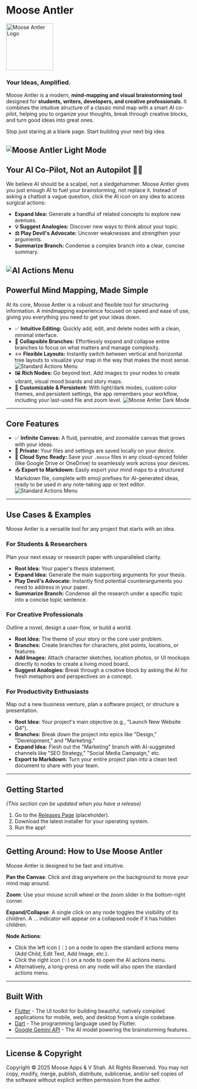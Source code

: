 # Moose Antler
<img src="assets/logo.png" alt="Moose Antler Logo" width="128" height="128">

### Your Ideas, Amplified.

Moose Antler is a modern, **mind-mapping and visual brainstorming tool** designed for **students, writers, developers, and creative professionals**. It combines the intuitive structure of a classic mind map with a smart AI co-pilot, helping you to organize your thoughts, break through creative blocks, and turn good ideas into great ones.

Stop just staring at a blank page. Start building your next big idea.

![Moose Antler Light Mode](/assets/images/main.png)
---

## Your AI Co-Pilot, Not an Autopilot 🧠✨

We believe AI should be a scalpel, not a sledgehammer. Moose Antler gives you just enough AI to fuel your brainstorming, not replace it. Instead of asking a chatbot a vague question, click the AI icon on any idea to access surgical actions:

* **Expand Idea:** Generate a handful of related concepts to explore new avenues.
* **💡 Suggest Analogies:** Discover new ways to think about your topic.
* **⚖️ Play Devil's Advocate:** Uncover weaknesses and strengthen your arguments.
* **Summarize Branch:** Condense a complex branch into a clear, concise summary.

![AI Actions Menu](/assets/images/ai_actions.png)
---

## Powerful Mind Mapping, Made Simple

At its core, Moose Antler is a robust and flexible tool for structuring information. A mindmapping experience focused on speed and ease of use, giving you everything you need to get your ideas down.

* ✅ **Intuitive Editing:** Quickly add, edit, and delete nodes with a clean, minimal interface.
* 🌳 **Collapsible Branches:** Effortlessly expand and collapse entire branches to focus on what matters and manage complexity.
* ↔️ **Flexible Layouts:** Instantly switch between vertical and horizontal tree layouts to visualize your map in the way that makes the most sense.
![Standard Actions Menu](/assets/images/vertical.png)
* 🖼️ **Rich Nodes:** Go beyond text. Add images to your nodes to create vibrant, visual mood boards and story maps.
* 🎨 **Customizable & Persistent:** With light/dark modes, custom color themes, and persistent settings, the app remembers your workflow, including your last-used file and zoom level.
![Moose Antler Dark Mode](/assets/images/dark_mode.png)
---

## Core Features

* ✅ **Infinite Canvas:** A fluid, pannable, and zoomable canvas that grows with your ideas.
* 💾 **Private:** Your files and settings are saved locally on your device.
* 🔄 **Cloud Sync Ready:** Save your `.moose` files in any cloud-synced folder (like Google Drive or OneDrive) to seamlessly work across your devices.
* 📤 **Export to Markdown:** Easily export your mind maps to a structured Markdown file, complete with emoji prefixes for AI-generated ideas, ready to be used in any note-taking app or text editor.
![Standard Actions Menu](/assets/images/node_actions.png)
---

## Use Cases & Examples

Moose Antler is a versatile tool for any project that starts with an idea.

### For Students & Researchers
Plan your next essay or research paper with unparalleled clarity.
* **Root Idea:** Your paper's thesis statement.
* **Expand Idea:** Generate the main supporting arguments for your thesis.
* **Play Devil's Advocate:** Instantly find potential counterarguments you need to address in your paper.
* **Summarize Branch:** Condense all the research under a specific topic into a concise topic sentence.

### For Creative Professionals
Outline a novel, design a user-flow, or build a world.
* **Root Idea:** The theme of your story or the core user problem.
* **Branches:** Create branches for characters, plot points, locations, or features.
* **Add Images:** Attach character sketches, location photos, or UI mockups directly to nodes to create a living mood board.
* **Suggest Analogies:** Break through a creative block by asking the AI for fresh metaphors and perspectives on a concept.

### For Productivity Enthusiasts
Map out a new business venture, plan a software project, or structure a presentation.
* **Root Idea:** Your project's main objective (e.g., "Launch New Website Q4").
* **Branches:** Break down the project into epics like "Design," "Development," and "Marketing."
* **Expand Idea:** Flesh out the "Marketing" branch with AI-suggested channels like "SEO Strategy," "Social Media Campaign," etc.
* **Export to Markdown:** Turn your entire project plan into a clean text document to share with your team.

---
## Getting Started

*(This section can be updated when you have a release)*

1.  Go to the [Releases Page](https://github.com/YourUsername/moose-antler/releases) (placeholder).
2.  Download the latest installer for your operating system.
3.  Run the app!

---
## Getting Around: How to Use Moose Antler

Moose Antler is designed to be fast and intuitive.

**Pan the Canvas**: Click and drag anywhere on the background to move your mind map around.

**Zoom**: Use your mouse scroll wheel or the zoom slider in the bottom-right corner.

**Expand/Collapse**: A single click on any node toggles the visibility of its children. A ... indicator will appear on a collapsed node if it has hidden children.

**Node Actions**:
- Click the left icon (⋮) on a node to open the standard actions menu (Add Child, Edit Text, Add Image, etc.).
- Click the right icon (✨) on a node to open the AI actions menu.
- Alternatively, a long-press on any node will also open the standard actions menu.
---
## Built With

* [Flutter](https://flutter.dev/) - The UI toolkit for building beautiful, natively compiled applications for mobile, web, and desktop from a single codebase.
* [Dart](https://dart.dev/) - The programming language used by Flutter.
* [Google Gemini API](https://ai.google.dev/) - The AI model powering the brainstorming features.

---
## License & Copyright

Copyright © 2025 Moose Apps & V Shah. All Rights Reserved.
You may not copy, modify, merge, publish, distribute, sublicense, and/or sell copies of the software without explicit written permission from the author. 
